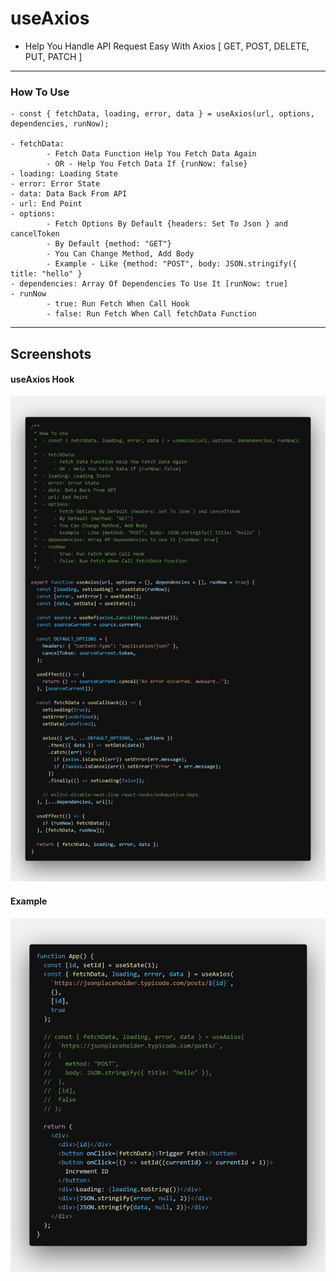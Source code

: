 # useAxios

- Help You Handle API Request Easy With Axios [ GET, POST, DELETE, PUT, PATCH ]

---

### How To Use

    - const { fetchData, loading, error, data } = useAxios(url, options, dependencies, runNow);

    - fetchData:
    		- Fetch Data Function Help You Fetch Data Again
    		- OR - Help You Fetch Data If {runNow: false}
    - loading: Loading State
    - error: Error State
    - data: Data Back From API
    - url: End Point
    - options:
    		- Fetch Options By Default {headers: Set To Json } and cancelToken
    		- By Default {method: "GET"}
    		- You Can Change Method, Add Body
    		- Example - Like {method: "POST", body: JSON.stringify({ title: "hello" }
    - dependencies: Array Of Dependencies To Use It [runNow: true]
    - runNow
    		- true: Run Fetch When Call Hook
    		- false: Run Fetch When Call fetchData Function

---

## Screenshots

#### useAxios Hook

![useAxios Hook](images/useAxios/useAxios.png "useAxios Hook")

#### Example

![Example](images/useAxios/example.png "Example")
